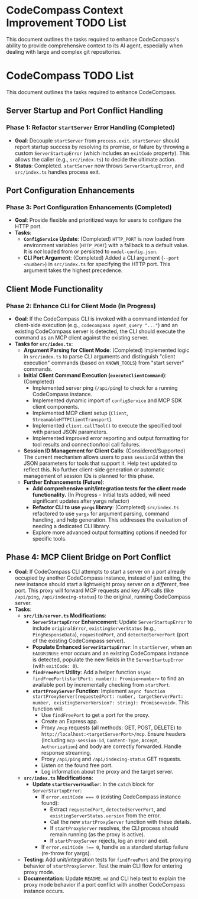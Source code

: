 # CodeCompass Context Improvement TODO List

This document outlines the tasks required to enhance CodeCompass's ability to provide comprehensive context to its AI agent, especially when dealing with large and complex git repositories.
# CodeCompass TODO List

This document outlines the tasks required to enhance CodeCompass.

## Server Startup and Port Conflict Handling

### Phase 1: Refactor `startServer` Error Handling (Completed)
- **Goal**: Decouple `startServer` from `process.exit`. `startServer` should report startup success by resolving its promise, or failure by throwing a custom `ServerStartupError` (which includes an `exitCode` property). This allows the caller (e.g., `src/index.ts`) to decide the ultimate action.
- **Status**: Completed. `startServer` now throws `ServerStartupError`, and `src/index.ts` handles process exit.

## Port Configuration Enhancements

### Phase 3: Port Configuration Enhancements (Completed)
- **Goal**: Provide flexible and prioritized ways for users to configure the HTTP port.
- **Tasks**:
    - **`ConfigService` Update**: (Completed) `HTTP_PORT` is now loaded from environment variables (`HTTP_PORT`) with a fallback to a default value. It is *not* loaded from or persisted to `model-config.json`.
    - **CLI Port Argument**: (Completed) Added a CLI argument (`--port <number>`) in `src/index.ts` for specifying the HTTP port. This argument takes the highest precedence.

## Client Mode Functionality

### Phase 2: Enhance CLI for Client Mode (In Progress)
- **Goal**: If the CodeCompass CLI is invoked with a command intended for client-side execution (e.g., `codecompass agent_query "..."`) and an existing CodeCompass server is detected, the CLI should execute the command as an MCP client against the existing server.
- **Tasks for `src/index.ts`**:
    - **Argument Parsing for Client Mode**: (Completed) Implemented logic in `src/index.ts` to parse CLI arguments and distinguish "client execution" commands (based on `KNOWN_TOOLS`) from "start server" commands.
    - **Initial Client Command Execution (`executeClientCommand`)**: (Completed)
        - Implemented server ping (`/api/ping`) to check for a running CodeCompass instance.
        - Implemented dynamic import of `configService` and MCP SDK client components.
        - Implemented MCP client setup (`Client`, `StreamableHTTPClientTransport`).
        - Implemented `client.callTool()` to execute the specified tool with parsed JSON parameters.
        - Implemented improved error reporting and output formatting for tool results and connection/tool call failures.
    - **Session ID Management for Client Calls**: (Considered/Supported) The current mechanism allows users to pass `sessionId` within the JSON parameters for tools that support it. Help text updated to reflect this. No further client-side generation or automatic management of session IDs is planned for this phase.
    - **Further Enhancements (Future)**:
        - **Add comprehensive unit/integration tests for the client mode functionality.** (In Progress - Initial tests added, will need significant updates after yargs refactor)
        - **Refactor CLI to use `yargs` library**: (Completed) `src/index.ts` refactored to use `yargs` for argument parsing, command handling, and help generation. This addresses the evaluation of needing a dedicated CLI library.
        - Explore more advanced output formatting options if needed for specific tools.

## Phase 4: MCP Client Bridge on Port Conflict
- **Goal**: If CodeCompass CLI attempts to start a server on a port already occupied by another CodeCompass instance, instead of just exiting, the new instance should start a lightweight proxy server on a *different*, free port. This proxy will forward MCP requests and key API calls (like `/api/ping`, `/api/indexing-status`) to the original, running CodeCompass server.
- **Tasks**:
    - **`src/lib/server.ts` Modifications**:
        - **`ServerStartupError` Enhancement**: Update `ServerStartupError` to include `originalError`, `existingServerStatus` (e.g., `PingResponseData`), `requestedPort`, and `detectedServerPort` (port of the existing CodeCompass server).
        - **Populate Enhanced `ServerStartupError`**: In `startServer`, when an `EADDRINUSE` error occurs and an existing CodeCompass instance is detected, populate the new fields in the `ServerStartupError` (with `exitCode: 0`).
        - **`findFreePort` Utility**: Add a helper function `async findFreePort(startPort: number): Promise<number>` to find an available port by incrementally checking from `startPort`.
        - **`startProxyServer` Function**: Implement `async function startProxyServer(requestedPort: number, targetServerPort: number, existingServerVersion?: string): Promise<void>`. This function will:
            - Use `findFreePort` to get a port for the proxy.
            - Create an Express app.
            - Proxy `/mcp` requests (all methods: GET, POST, DELETE) to `http://localhost:<targetServerPort>/mcp`. Ensure headers (including `mcp-session-id`, `Content-Type`, `Accept`, `Authorization`) and body are correctly forwarded. Handle response streaming.
            - Proxy `/api/ping` and `/api/indexing-status` GET requests.
            - Listen on the found free port.
            - Log information about the proxy and the target server.
    - **`src/index.ts` Modifications**:
        - **Update `startServerHandler`**: In the `catch` block for `ServerStartupError`:
            - If `error.exitCode === 0` (existing CodeCompass instance found):
                - Extract `requestedPort`, `detectedServerPort`, and `existingServerStatus.version` from the error.
                - Call the new `startProxyServer` function with these details.
                - If `startProxyServer` resolves, the CLI process should remain running (as the proxy is active).
                - If `startProxyServer` rejects, log an error and exit.
            - If `error.exitCode !== 0`, handle as a standard startup failure (re-throw for yargs).
    - **Testing**: Add unit/integration tests for `findFreePort` and the proxying behavior of `startProxyServer`. Test the main CLI flow for entering proxy mode.
    - **Documentation**: Update `README.md` and CLI help text to explain the proxy mode behavior if a port conflict with another CodeCompass instance occurs.
